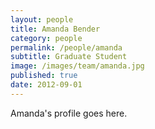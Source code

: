 ```yaml
---
layout: people
title: Amanda Bender
category: people
permalink: /people/amanda
subtitle: Graduate Student
image: /images/team/amanda.jpg
published: true
date: 2012-09-01
---
```


Amanda's profile goes here.